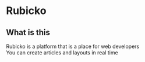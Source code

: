 # Rubicko

## What is this

Rubicko is a platform that is a place for web developers \
You can create articles and layouts in real time
